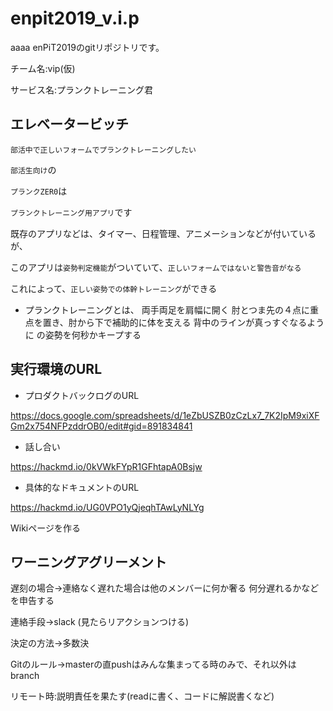 # enpit2019_v.i.p
aaaa
enPiT2019のgitリポジトリです。

チーム名:vip(仮)

サービス名:プランクトレーニング君

## エレベータービッチ



``部活中で正しいフォームでプランクトレーニングしたい``

``部活生向け``の

``プランクZER0``は

``プランクトレーニング用アプリ``です

既存のアプリなどは、タイマー、日程管理、アニメーションなどが付いているが、

このアプリは``姿勢判定機能``がついていて、``正しいフォームではないと警告音がなる``

これによって、``正しい姿勢での体幹トレーニング``ができる

+ プランクトレーニングとは、
両手両足を肩幅に開く
肘とつま先の４点に重点を置き、肘から下で補助的に体を支える
背中のラインが真っすぐなるように
の姿勢を何秒かキープする

## 実行環境のURL

+ プロダクトバックログのURL

https://docs.google.com/spreadsheets/d/1eZbUSZB0zCzLx7_7K2IpM9xiXFGm2x754NFPzddrOB0/edit#gid=891834841

+ 話し合い

https://hackmd.io/0kVWkFYpR1GFhtapA0Bsjw

+ 具体的なドキュメントのURL

https://hackmd.io/UG0VPO1yQjeqhTAwLyNLYg

Wikiページを作る

## ワーニングアグリーメント

遅刻の場合->連絡なく遅れた場合は他のメンバーに何か奢る
          何分遅れるかなどを申告する

連絡手段->slack (見たらリアクションつける)

決定の方法->多数決

Gitのルール->masterの直pushはみんな集まってる時のみで、それ以外はbranch

リモート時:説明責任を果たす(readに書く、コードに解説書くなど)

